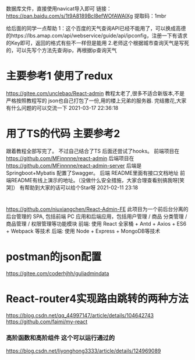 数据库文件，直接使用navicat导入即可 
链接：https://pan.baidu.com/s/1t9A8189Bcl8efWOfAWAlXg 
提取码：1mbr

给后面的同学一点帮助 1：这个百度的天气查询API已经不能用了，可以换成高德的https://lbs.amap.com/api/webservice/guide/api/ipconfig，注册一下有请求的Key即可，返回的格式有些不一样但是能用 2.老师这个根据城市查询天气是写死的，可以先写个方法先查询ip，再根据ip查询天气


# 主要参考1 使用了redux
https://gitee.com/unclebao/React-admin
教程太老了,很多不适合新版本,不是严格按照教程写的
json也自己打包了一份,用的楼上兄弟的服务器.
完结撒花,大家有什么问题的可以交流一下
2021-03-17 22:36:18


 

# 用了TS的代码 主要参考2
跟着教程全部写完了。 不过自己结合了TS  后面还尝试了hooks。
前端项目在 https://github.com/MFinnnne/react-admin
后端项目在 https://github.com/MFinnnne/react-admin-server
后端是Springboot+Mybatis 配置了Swagger。
后端 README里面有接口文档地址  前端README有线上演示的地址。（没做什么安全措施，大家合理查看别搞我呀[笑哭]）
有帮助到大家的话可以给个Star呀
2021-02-11 23:18


# 
https://github.com/niuxiangchen/React-Admin-FE
此项目为一个前后台分离的后台管理的 SPA, 包括前端 PC 应用和后端应用，包括用户管理 / 商品 分类管理 / 商品管理 / 权限管理等功能模块
前端: 使用 React 全家桶 + Antd + Axios + ES6 + Webpack 等技术
后端: 使用 Node + Express + MongoDB等技术

# postman的json配置
https://gitee.com/coderhjhh/guliadmindata

# React-router4实现路由跳转的两种方法
https://blog.csdn.net/qq_44997147/article/details/104642743
https://github.com/faimi/my-react

### 高阶函数和高阶组件 这个可以运行通过的
https://blog.csdn.net/liyonghong3333/article/details/124969089